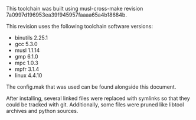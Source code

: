 This toolchain was built using musl-cross-make revision
7a0997d196953ea39f945957faaaa65a4b18684b.

This revision uses the following toolchain software versions:

* binutils 2.25.1
* gcc 5.3.0
* musl 1.1.14
* gmp 6.1.0
* mpc 1.0.3
* mpfr 3.1.4
* linux 4.4.10

The config.mak that was used can be found alongside this document.

After installing, several linked files were replaced with symlinks so that they
could be tracked with git. Additionally, some files were pruned like libtool
archives and python sources.
